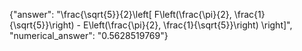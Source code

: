 {"answer": "\\frac{\\sqrt{5}}{2}\\left[ F\\left(\\frac{\\pi}{2}, \\frac{1}{\\sqrt{5}}\\right) - E\\left(\\frac{\\pi}{2}, \\frac{1}{\\sqrt{5}}\\right) \\right]", "numerical_answer": "0.5628519769"}